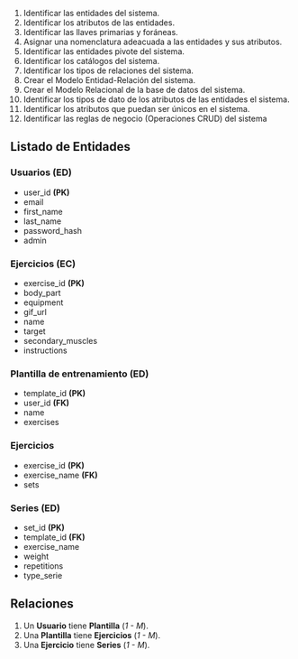 1. Identificar las entidades del sistema.
1. Identificar los atributos de las entidades.
1. Identificar las llaves primarias y foráneas.
1. Asignar una nomenclatura adeacuada a las entidades y sus atributos.
1. Identificar las entidades pivote del sistema.
1. Identificar los catálogos del sistema.
1. Identificar los tipos de relaciones del sistema.
1. Crear el Modelo Entidad-Relación del sistema.
1. Crear el Modelo Relacional de la base de datos del sistema.
1. Identificar los tipos de dato de los atributos de las entidades el sistema.
1. Identificar los atributos que puedan ser únicos en el sistema.
1. Identificar las reglas de negocio (Operaciones CRUD) del sistema

## Listado de Entidades

### Usuarios **(ED)**

- user_id **(PK)**
- email
- first_name
- last_name
- password_hash
- admin

### Ejercicios **(EC)**

- exercise_id **(PK)**
- body_part
- equipment
- gif_url
- name
- target
- secondary_muscles
- instructions

### Plantilla de entrenamiento **(ED)**

- template_id **(PK)**
- user_id **(FK)**
- name
- exercises

### Ejercicios

- exercise_id **(PK)**
- exercise_name **(FK)**
- sets

### Series **(ED)**

- set_id **(PK)**
- template_id **(FK)**
- exercise_name
- weight
- repetitions
- type_serie

## Relaciones

1. Un **Usuario** tiene **Plantilla** (_1 - M_).
1. Una **Plantilla** tiene **Ejercicios** (_1 - M_).
1. Una **Ejercicio** tiene **Series** (_1 - M_).
